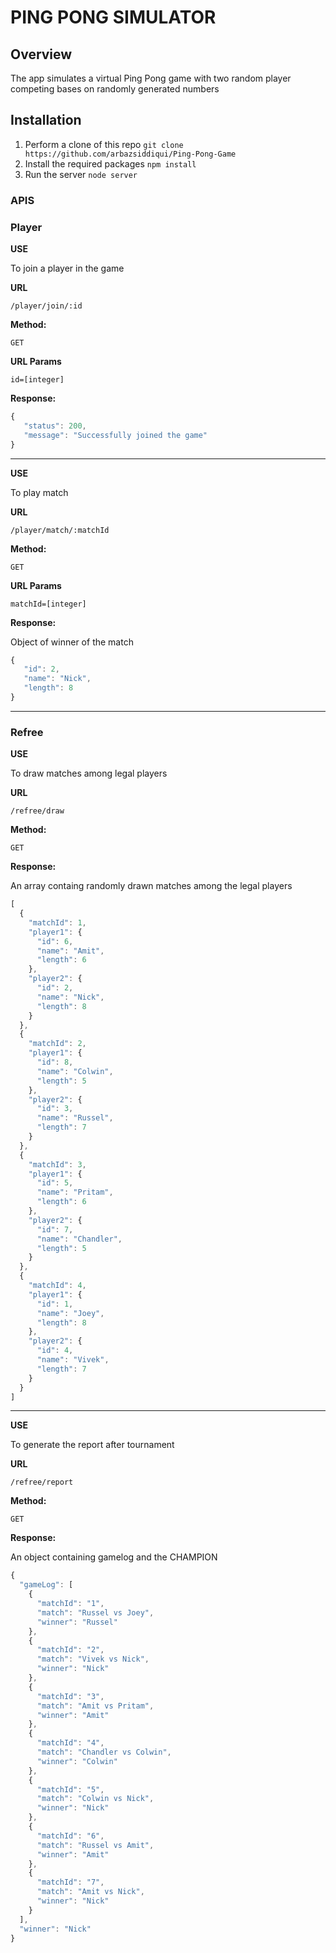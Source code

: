 # PING PONG SIMULATOR #

## Overview ##
The app simulates a virtual Ping Pong game with two random player competing bases on randomly generated numbers

## Installation ##

1. Perform a clone of this repo ```git clone https://github.com/arbazsiddiqui/Ping-Pong-Game```
2. Install the required packages ```npm install```
3. Run the server ```node server```

### APIS ###

### Player ###

**USE**

To join a player in the game

**URL**

```/player/join/:id```

**Method:**

`GET`

**URL Params**

`id=[integer]`

**Response:**

```javascript
{
   "status": 200,
   "message": "Successfully joined the game"
}
```
***

**USE**

To play match

**URL**

```/player/match/:matchId```

**Method:**

`GET`

**URL Params**

`matchId=[integer]`

**Response:**

Object of winner of the match

```javascript
{
   "id": 2,
   "name": "Nick",
   "length": 8
}
```
***

### Refree ###

**USE**

To draw matches among legal players

**URL**

```/refree/draw```

**Method:**

`GET`

**Response:**

An array containg randomly drawn matches among the legal players

```javascript
[
  {
    "matchId": 1,
    "player1": {
      "id": 6,
      "name": "Amit",
      "length": 6
    },
    "player2": {
      "id": 2,
      "name": "Nick",
      "length": 8
    }
  },
  {
    "matchId": 2,
    "player1": {
      "id": 8,
      "name": "Colwin",
      "length": 5
    },
    "player2": {
      "id": 3,
      "name": "Russel",
      "length": 7
    }
  },
  {
    "matchId": 3,
    "player1": {
      "id": 5,
      "name": "Pritam",
      "length": 6
    },
    "player2": {
      "id": 7,
      "name": "Chandler",
      "length": 5
    }
  },
  {
    "matchId": 4,
    "player1": {
      "id": 1,
      "name": "Joey",
      "length": 8
    },
    "player2": {
      "id": 4,
      "name": "Vivek",
      "length": 7
    }
  }
]
```
***

**USE**

To generate the report after tournament


**URL**

```/refree/report```

**Method:**

`GET`

**Response:**

An object containing gamelog and the CHAMPION

```javascript
{
  "gameLog": [
    {
      "matchId": "1",
      "match": "Russel vs Joey",
      "winner": "Russel"
    },
    {
      "matchId": "2",
      "match": "Vivek vs Nick",
      "winner": "Nick"
    },
    {
      "matchId": "3",
      "match": "Amit vs Pritam",
      "winner": "Amit"
    },
    {
      "matchId": "4",
      "match": "Chandler vs Colwin",
      "winner": "Colwin"
    },
    {
      "matchId": "5",
      "match": "Colwin vs Nick",
      "winner": "Nick"
    },
    {
      "matchId": "6",
      "match": "Russel vs Amit",
      "winner": "Amit"
    },
    {
      "matchId": "7",
      "match": "Amit vs Nick",
      "winner": "Nick"
    }
  ],
  "winner": "Nick"
}
```
